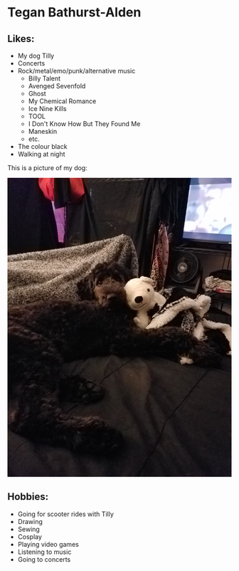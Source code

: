 # Tegan Bathurst-Alden
## Likes:
- My dog Tilly
- Concerts
- Rock/metal/emo/punk/alternative music
     - Billy Talent
     - Avenged Sevenfold
     - Ghost
     - My Chemical Romance
     - Ice Nine Kills
     - TOOL
     - I Don't Know How But They Found Me
     - Maneskin
     - etc.
- The colour black
- Walking at night

This is a picture of my dog:

![Tilly holding a plushie](images/20240914_154445.jpg)


## Hobbies:
- Going for scooter rides with Tilly
- Drawing
- Sewing
- Cosplay
- Playing video games
- Listening to music
- Going to concerts